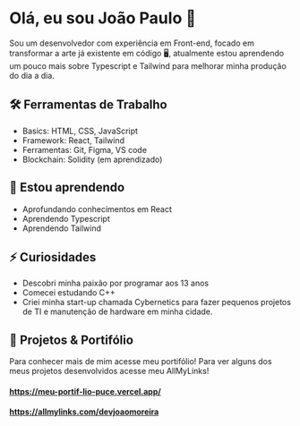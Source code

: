 # Olá, eu sou João Paulo 👋
Sou um desenvolvedor com experiência em Front-end, focado em transformar a arte já existente em código 🖥️, atualmente estou aprendendo um pouco mais sobre Typescript e Tailwind para melhorar minha produção do dia a dia.

## 🛠️ Ferramentas de Trabalho
- Basics: HTML, CSS, JavaScript
- Framework: React, Tailwind 
- Ferramentas: Git, Figma, VS code
- Blockchain: Solidity (em aprendizado)

##  🌱 Estou aprendendo
- Aprofundando conhecimentos em React
- Aprendendo Typescript 
- Aprendendo Tailwind

## ⚡ Curiosidades
- Descobri minha paixão por programar aos 13 anos
- Comecei estudando C++
- Criei minha start-up chamada Cybernetics para fazer pequenos projetos de TI e manutenção de hardware em minha cidade. 



## 🧠 Projetos & Portifólio
Para conhecer mais de mim acesse meu portifólio!
Para ver alguns dos meus projetos desenvolvidos acesse meu AllMyLinks!

#### https://meu-portif-lio-puce.vercel.app/
#### https://allmylinks.com/devjoaomoreira

<!--
**JoaoPaulo18/JoaoPaulo18** is a ✨ _special_ ✨ repository because its `README.md` (this file) appears on your GitHub profile.

Here are some ideas to get you started:

- 🔭 I’m currently working on ...
- 🌱 I’m currently learning ...
- 👯 I’m looking to collaborate on ...
- 🤔 I’m looking for help with ...
- 💬 Ask me about ...
- 📫 How to reach me: ...
- 😄 Pronouns: ...
- ⚡ Fun fact: ...
-->
